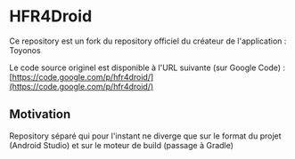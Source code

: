 HFR4Droid
===============

Ce repository est un fork du repository officiel du créateur de l'application : Toyonos

Le code source originel est disponible à l'URL suivante (sur Google Code) : [https://code.google.com/p/hfr4droid/](https://code.google.com/p/hfr4droid/)

Motivation
--------------

Repository séparé qui pour l'instant ne diverge que sur le format du projet (Android Studio) et sur le moteur de build (passage à Gradle)

